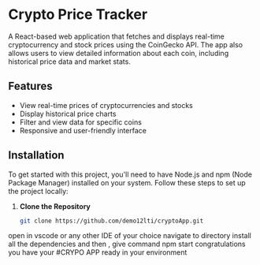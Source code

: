 # Crypto Price Tracker

A React-based web application that fetches and displays real-time cryptocurrency and stock prices using the CoinGecko API. The app also allows users to view detailed information about each coin, including historical price data and market stats.

## Features

- View real-time prices of cryptocurrencies and stocks
- Display historical price charts
- Filter and view data for specific coins
- Responsive and user-friendly interface

## Installation

To get started with this project, you'll need to have Node.js and npm (Node Package Manager) installed on your system. Follow these steps to set up the project locally:

1. **Clone the Repository**

   ```bash
   git clone https://github.com/demo12lti/cryptoApp.git

open in vscode or any other IDE of your choice 
navigate to directory 
install all the dependencies 
and then , give command npm start 
congratulations you have your #CRYPO APP ready in your environment
